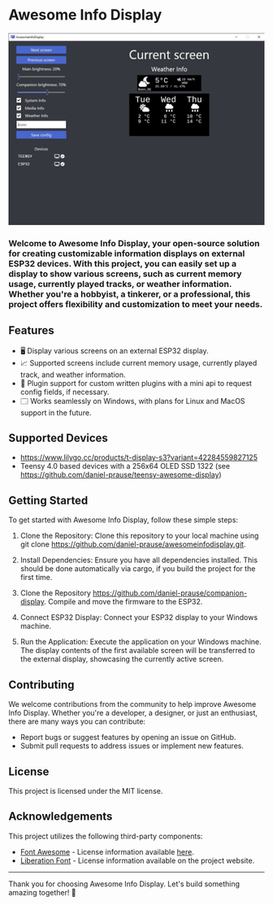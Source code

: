 # Awesome Info Display

![](./example.png)

### Welcome to Awesome Info Display, your open-source solution for creating customizable information displays on external ESP32 devices. With this project, you can easily set up a display to show various screens, such as current memory usage, currently played tracks, or weather information. Whether you're a hobbyist, a tinkerer, or a professional, this project offers flexibility and customization to meet your needs.

## Features

- 🖥️ Display various screens on an external ESP32 display.
- 📈 Supported screens include current memory usage, currently played track, and weather information. 
- 🔌 Plugin support for custom written plugins with a mini api to request config fields, if necessary. 
- 🗔 Works seamlessly on Windows, with plans for Linux and MacOS support in the future. 

## Supported Devices

- https://www.lilygo.cc/products/t-display-s3?variant=42284559827125
- Teensy 4.0 based devices with a 256x64 OLED SSD 1322 (see https://github.com/daniel-prause/teensy-awesome-display)

## Getting Started

To get started with Awesome Info Display, follow these simple steps:

1. Clone the Repository: Clone this repository to your local machine using git clone https://github.com/daniel-prause/awesomeinfodisplay.git.

2. Install Dependencies: Ensure you have all dependencies installed. This should be done automatically via cargo, if you build the project for the first time.

3. Clone the Repository https://github.com/daniel-prause/companion-display. Compile and move the firmware to the ESP32.

4. Connect ESP32 Display: Connect your ESP32 display to your Windows machine.

5. Run the Application: Execute the application on your Windows machine. The display contents of the first available screen will be transferred to the external display, showcasing the currently active screen.

## Contributing

We welcome contributions from the community to help improve Awesome Info Display. Whether you're a developer, a designer, or just an enthusiast, there are many ways you can contribute:

- Report bugs or suggest features by opening an issue on GitHub.
- Submit pull requests to address issues or implement new features.

## License

This project is licensed under the MIT license.

## Acknowledgements

This project utilizes the following third-party components:

- [Font Awesome](https://github.com/FortAwesome/Font-Awesome) - License information available [here](https://github.com/FortAwesome/Font-Awesome/blob/5.x/LICENSE.txt).
- [Liberation Font](https://scripts.sil.org/cms/scripts/page.php?site_id=nrsi&id=ofl) - License information available on the project website.

---

Thank you for choosing Awesome Info Display. Let's build something amazing together! 🚀
